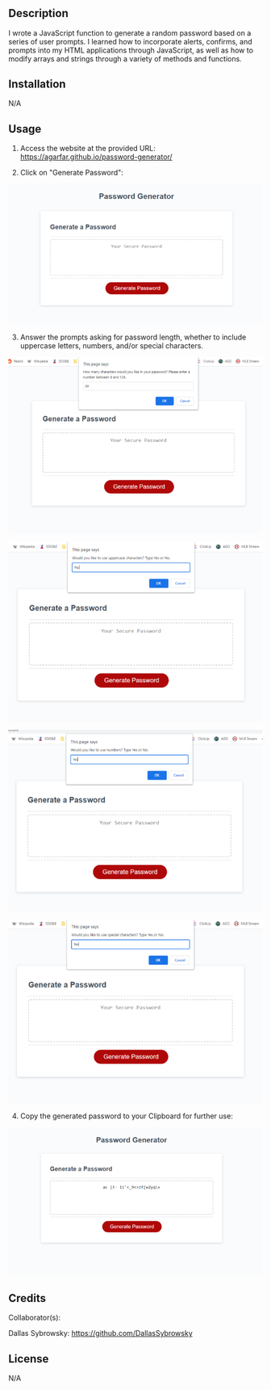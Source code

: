 # <Password Generator>

## Description

I wrote a JavaScript function to generate a random password based on a series of user prompts. I learned how to incorporate alerts, confirms, and prompts into my HTML applications through JavaScript, as well as how to modify arrays and strings through a variety of methods and functions. 

## Installation

N/A

## Usage

1. Access the website at the provided URL: https://agarfar.github.io/password-generator/

2. Click on "Generate Password": 

![Start Page](assets/images/start-page.PNG)

3. Answer the prompts asking for password length, whether to include uppercase letters, numbers, and/or special characters.

![Password Length Prompt](assets/images/pw-length.PNG)

![Uppercase Prompt](assets/images/uppercase.PNG)

![Numbers Prompt](assets/images/numbers.PNG)

![Special Prompt](assets/images/special.PNG)

4. Copy the generated password to your Clipboard for further use:

![Random Password](assets/images/password.PNG)

## Credits

Collaborator(s):

Dallas Sybrowsky: https://github.com/DallasSybrowsky

## License

N/A